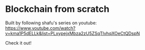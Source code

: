 # Blockchain from scratch

Built by following shafu's series on youtube:
https://www.youtube.com/watch?v=kma1P5dELLk&list=PLxypejxMbza2zU5ZSqTlvhqXOeCtQDspN

Check it out!
